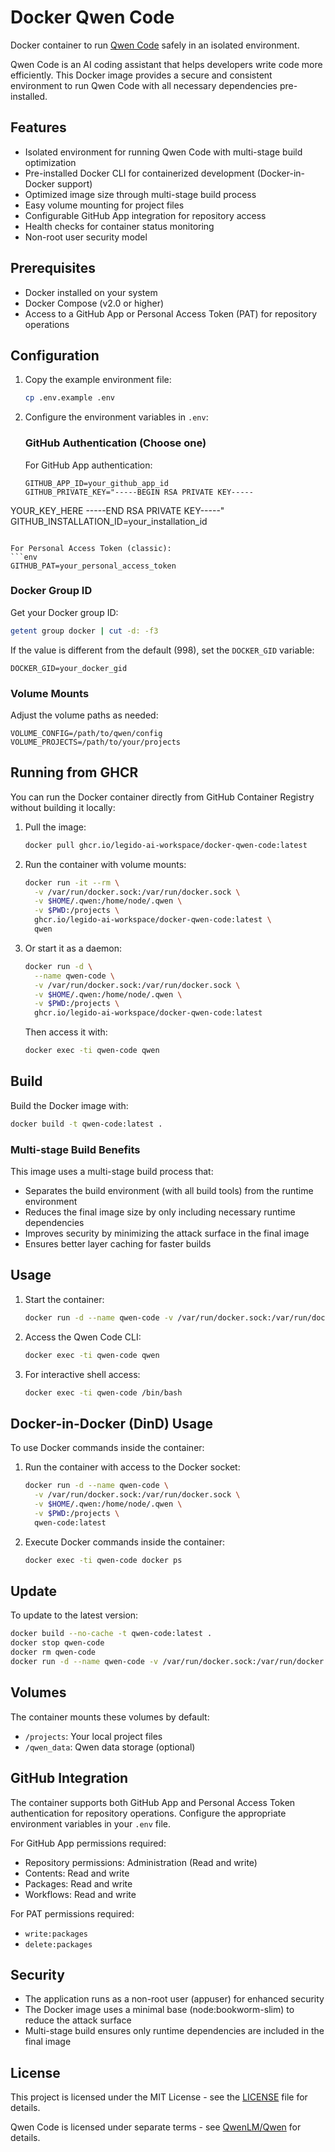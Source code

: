 # Docker Qwen Code

Docker container to run [Qwen Code](https://github.com/QwenLM/Qwen) safely in an isolated environment.

Qwen Code is an AI coding assistant that helps developers write code more efficiently. This Docker image provides a secure and consistent environment to run Qwen Code with all necessary dependencies pre-installed.

## Features

- Isolated environment for running Qwen Code with multi-stage build optimization
- Pre-installed Docker CLI for containerized development (Docker-in-Docker support)
- Optimized image size through multi-stage build process
- Easy volume mounting for project files
- Configurable GitHub App integration for repository access
- Health checks for container status monitoring
- Non-root user security model

## Prerequisites

- Docker installed on your system
- Docker Compose (v2.0 or higher)
- Access to a GitHub App or Personal Access Token (PAT) for repository operations

## Configuration

1. Copy the example environment file:
   ```bash
   cp .env.example .env
   ```

2. Configure the environment variables in `.env`:
   
   ### GitHub Authentication (Choose one)
   
   For GitHub App authentication:
   ```env
   GITHUB_APP_ID=your_github_app_id
   GITHUB_PRIVATE_KEY="-----BEGIN RSA PRIVATE KEY-----
YOUR_KEY_HERE
-----END RSA PRIVATE KEY-----"
   GITHUB_INSTALLATION_ID=your_installation_id
   ```
   
   For Personal Access Token (classic):
   ```env
   GITHUB_PAT=your_personal_access_token
   ```
   
   ### Docker Group ID
   Get your Docker group ID:
   ```bash
   getent group docker | cut -d: -f3
   ```
   
   If the value is different from the default (998), set the `DOCKER_GID` variable:
   ```env
   DOCKER_GID=your_docker_gid
   ```
   
   ### Volume Mounts
   Adjust the volume paths as needed:
   ```env
   VOLUME_CONFIG=/path/to/qwen/config
   VOLUME_PROJECTS=/path/to/your/projects
   ```

## Running from GHCR

You can run the Docker container directly from GitHub Container Registry without building it locally:

1. Pull the image:
   ```bash
   docker pull ghcr.io/legido-ai-workspace/docker-qwen-code:latest
   ```

2. Run the container with volume mounts:
   ```bash
   docker run -it --rm \
     -v /var/run/docker.sock:/var/run/docker.sock \
     -v $HOME/.qwen:/home/node/.qwen \
     -v $PWD:/projects \
     ghcr.io/legido-ai-workspace/docker-qwen-code:latest \
     qwen
   ```

3. Or start it as a daemon:
   ```bash
   docker run -d \
     --name qwen-code \
     -v /var/run/docker.sock:/var/run/docker.sock \
     -v $HOME/.qwen:/home/node/.qwen \
     -v $PWD:/projects \
     ghcr.io/legido-ai-workspace/docker-qwen-code:latest
   ```

   Then access it with:
   ```bash
   docker exec -ti qwen-code qwen
   ```

## Build

Build the Docker image with:
```bash
docker build -t qwen-code:latest .
```

### Multi-stage Build Benefits

This image uses a multi-stage build process that:

- Separates the build environment (with all build tools) from the runtime environment
- Reduces the final image size by only including necessary runtime dependencies
- Improves security by minimizing the attack surface in the final image
- Ensures better layer caching for faster builds

## Usage

1. Start the container:
   ```bash
   docker run -d --name qwen-code -v /var/run/docker.sock:/var/run/docker.sock -v $PWD:/projects qwen-code:latest
   ```

2. Access the Qwen Code CLI:
   ```bash
   docker exec -ti qwen-code qwen
   ```

3. For interactive shell access:
   ```bash
   docker exec -ti qwen-code /bin/bash
   ```

## Docker-in-Docker (DinD) Usage

To use Docker commands inside the container:

1. Run the container with access to the Docker socket:
   ```bash
   docker run -d --name qwen-code \
     -v /var/run/docker.sock:/var/run/docker.sock \
     -v $HOME/.qwen:/home/node/.qwen \
     -v $PWD:/projects \
     qwen-code:latest
   ```

2. Execute Docker commands inside the container:
   ```bash
   docker exec -ti qwen-code docker ps
   ```

## Update

To update to the latest version:
```bash
docker build --no-cache -t qwen-code:latest .
docker stop qwen-code
docker rm qwen-code
docker run -d --name qwen-code -v /var/run/docker.sock:/var/run/docker.sock -v $PWD:/projects qwen-code:latest
```

## Volumes

The container mounts these volumes by default:
- `/projects`: Your local project files
- `/qwen_data`: Qwen data storage (optional)

## GitHub Integration

The container supports both GitHub App and Personal Access Token authentication for repository operations. Configure the appropriate environment variables in your `.env` file.

For GitHub App permissions required:
- Repository permissions: Administration (Read and write)
- Contents: Read and write
- Packages: Read and write
- Workflows: Read and write

For PAT permissions required:
- `write:packages`
- `delete:packages`

## Security

- The application runs as a non-root user (appuser) for enhanced security
- The Docker image uses a minimal base (node:bookworm-slim) to reduce the attack surface
- Multi-stage build ensures only runtime dependencies are included in the final image

## License

This project is licensed under the MIT License - see the [LICENSE](LICENSE) file for details.

Qwen Code is licensed under separate terms - see [QwenLM/Qwen](https://github.com/QwenLM/Qwen) for details.